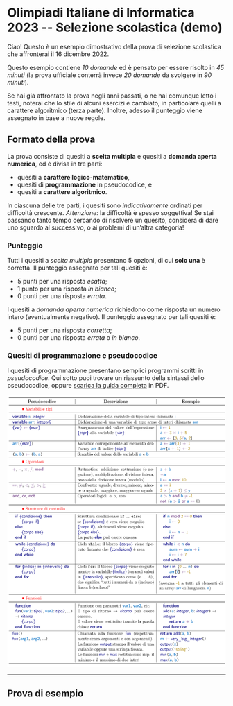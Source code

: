 # Olimpiadi Italiane di Informatica 2023 -- Selezione scolastica (demo)

Ciao!
Questo è un esempio dimostrativo della prova di selezione scolastica che affronterai il 16 dicembre 2022.

Questo esempio contiene _10 domande_ ed è pensato per essere risolto in _45 minuti_
(la prova ufficiale conterrà invece _20 domande_ da svolgere in _90 minuti_).

Se hai già affrontato la prova negli anni passati, o ne hai comunque letto i testi, noterai che lo stile di alcuni esercizi è cambiato, in particolare quelli a carattere algoritmico (terza parte). Inoltre, adesso il punteggio viene assegnato in base a nuove regole.

## Formato della prova

La prova consiste di quesiti a **scelta multipla** e quesiti a **domanda aperta numerica**, ed è divisa in tre parti:

- quesiti a **carattere logico-matematico**,
- quesiti di **programmazione** in pseudocodice, e
- quesiti a **carattere algoritmico**.

In ciascuna delle tre parti, i quesiti sono _indicativamente_ ordinati per difficoltà crescente.
_Attenzione_: la difficoltà è spesso soggettiva! Se stai passando tanto tempo cercando di risolvere un quesito, considera di dare uno sguardo al successivo, o ai problemi di un’altra categoria!

### Punteggio

Tutti i quesiti a _scelta multipla_ presentano 5 opzioni, di cui **solo una** è corretta.
Il punteggio assegnato per tali quesiti è:

- 5 punti per una risposta _esatta_;
- 1 punto per una risposta _in bianco_;
- 0 punti per una risposta _errata_.

I quesiti a _domanda aperta numerica_ richiedono come risposta un numero intero (eventualmente negativo).
Il punteggio assegnato per tali quesiti è:

- 5 punti per una risposta _corretta_;
- 0 punti per una risposta _errata_ o _in bianco_.

### Quesiti di programmazione e pseudocodice

I quesiti di programmazione presentano semplici programmi scritti in _pseudocodice_.
Qui sotto puoi trovare un riassunto della sintassi dello pseudocodice, oppure
[scarica la guida completa](https://www.olimpiadi-informatica.it/images/Pseudocodice.pdf) in PDF.

![Riassunto guida pseudocodice](pseudocodice-cheatsheet.svg)

---

## Prova di esempio

